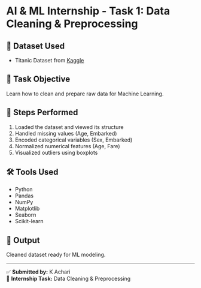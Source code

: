 # AI & ML Internship - Task 1: Data Cleaning & Preprocessing

## 📂 Dataset Used
- Titanic Dataset from [Kaggle](https://www.kaggle.com/datasets/yasserh/titanic-dataset)

## 🧠 Task Objective
Learn how to clean and prepare raw data for Machine Learning.

## 🧪 Steps Performed
1. Loaded the dataset and viewed its structure
2. Handled missing values (Age, Embarked)
3. Encoded categorical variables (Sex, Embarked)
4. Normalized numerical features (Age, Fare)
5. Visualized outliers using boxplots

## 🛠 Tools Used
- Python
- Pandas
- NumPy
- Matplotlib
- Seaborn
- Scikit-learn

## 📸 Output
Cleaned dataset ready for ML modeling.

---

✅ **Submitted by:** K Achari  
📅 **Internship Task:** Data Cleaning & Preprocessing
